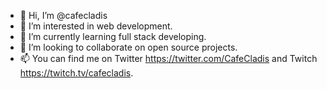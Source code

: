 - 👋 Hi, I’m @cafecladis
- 👀 I’m interested in web development.
- 🌱 I’m currently learning full stack developing.
- 💞️ I’m looking to collaborate on open source projects.
- 📫 You can find me on Twitter https://twitter.com/CafeCladis and Twitch https://twitch.tv/cafecladis.

<!---
cafecladis/cafecladis is a ✨ special ✨ repository because its `README.md` (this file) appears on your GitHub profile.
You can click the Preview link to take a look at your changes.
--->
